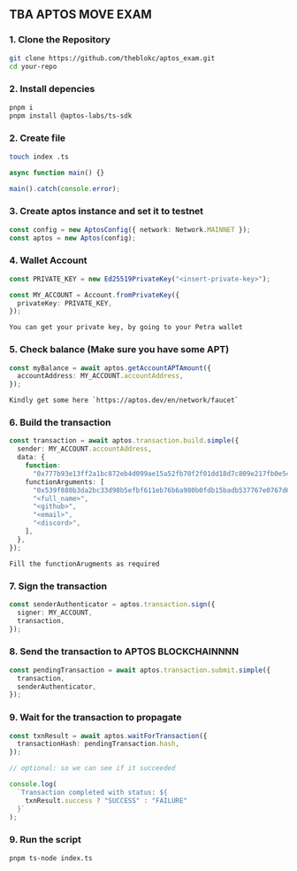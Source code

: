 ## TBA APTOS MOVE EXAM

### 1. Clone the Repository

```bash
git clone https://github.com/theblokc/aptos_exam.git
cd your-repo

```

### 2. Install depencies

```bash
pnpm i
pnpm install @aptos-labs/ts-sdk

```

### 2. Create file

```bash
touch index .ts

```

```typescript
async function main() {}

main().catch(console.error);
```

### 3. Create aptos instance and set it to testnet

```typescript
const config = new AptosConfig({ network: Network.MAINNET });
const aptos = new Aptos(config);
```

### 4. Wallet Account

```typescript
const PRIVATE_KEY = new Ed25519PrivateKey("<insert-private-key>");

const MY_ACCOUNT = Account.fromPrivateKey({
  privateKey: PRIVATE_KEY,
});
```

```
You can get your private key, by going to your Petra wallet
```

### 5. Check balance (Make sure you have some APT)

```typescript
const myBalance = await aptos.getAccountAPTAmount({
  accountAddress: MY_ACCOUNT.accountAddress,
});
```

```
Kindly get some here `https://aptos.dev/en/network/faucet`
```

### 6. Build the transaction

```typescript
const transaction = await aptos.transaction.build.simple({
  sender: MY_ACCOUNT.accountAddress,
  data: {
    function:
      "0x777b93e13ff2a1bc872eb4d099ae15a52fb70f2f01dd18d7c809e217fb0e543e::tba_exam::add_participant",
    functionArguments: [
      "0x539f880b3da2bc33d98b5efbf611eb76b6a980b0fdb15badb537767e0767d6e3",
      "<full_name>",
      "<github>",
      "<email>",
      "<discord>",
    ],
  },
});
```

```
Fill the functionArugments as required
```

### 7. Sign the transaction

```typescript
const senderAuthenticator = aptos.transaction.sign({
  signer: MY_ACCOUNT,
  transaction,
});
```

### 8. Send the transaction to APTOS BLOCKCHAINNNN

```typescript
const pendingTransaction = await aptos.transaction.submit.simple({
  transaction,
  senderAuthenticator,
});
```

### 9. Wait for the transaction to propagate

```typescript
const txnResult = await aptos.waitForTransaction({
  transactionHash: pendingTransaction.hash,
});

// optional: so we can see if it succeeded

console.log(
  `Transaction completed with status: ${
    txnResult.success ? "SUCCESS" : "FAILURE"
  }`
);
```

### 9. Run the script

```bash
pnpm ts-node index.ts
```
